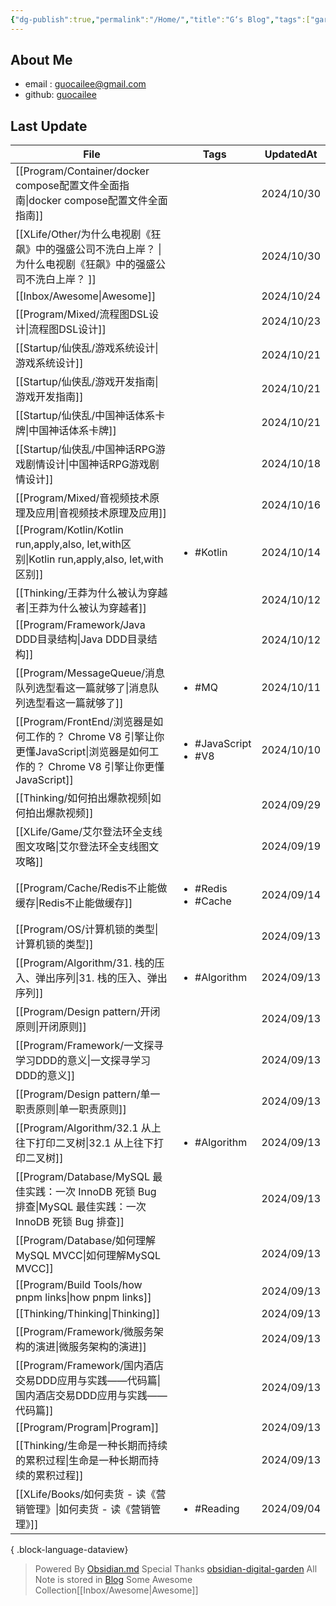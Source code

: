 ```yaml
---
{"dg-publish":true,"permalink":"/Home/","title":"G‘s Blog","tags":["gardenEntry"],"noteIcon":""}
---
```


## About Me
* email : [guocailee@gmail.com](mailto:guocailee@gmail.com)
* github: [guocailee](https://github.com/guocailee)


## Last Update

| File                                                                                                 | Tags                                      | UpdatedAt  |
| ---------------------------------------------------------------------------------------------------- | ----------------------------------------- | ---------- |
| [[Program/Container/docker compose配置文件全面指南\|docker compose配置文件全面指南]]                              | <ul></ul>                                 | 2024/10/30 |
| [[XLife/Other/为什么电视剧《狂飙》中的强盛公司不洗白上岸？ \|为什么电视剧《狂飙》中的强盛公司不洗白上岸？ ]]                                  | <ul></ul>                                 | 2024/10/30 |
| [[Inbox/Awesome\|Awesome]]                                                                        | <ul></ul>                                 | 2024/10/24 |
| [[Program/Mixed/流程图DSL设计\|流程图DSL设计]]                                                              | <ul></ul>                                 | 2024/10/23 |
| [[Startup/仙侠乱/游戏系统设计\|游戏系统设计]]                                                                    | <ul></ul>                                 | 2024/10/21 |
| [[Startup/仙侠乱/游戏开发指南\|游戏开发指南]]                                                                    | <ul></ul>                                 | 2024/10/21 |
| [[Startup/仙侠乱/中国神话体系卡牌\|中国神话体系卡牌]]                                                                | <ul></ul>                                 | 2024/10/21 |
| [[Startup/仙侠乱/中国神话RPG游戏剧情设计\|中国神话RPG游戏剧情设计]]                                                      | <ul></ul>                                 | 2024/10/18 |
| [[Program/Mixed/音视频技术原理及应用\|音视频技术原理及应用]]                                                          | <ul></ul>                                 | 2024/10/16 |
| [[Program/Kotlin/Kotlin run,apply,also, let,with区别\|Kotlin run,apply,also, let,with区别]]           | <ul><li>#Kotlin</li></ul>                 | 2024/10/14 |
| [[Thinking/王莽为什么被认为穿越者\|王莽为什么被认为穿越者]]                                                             | <ul></ul>                                 | 2024/10/12 |
| [[Program/Framework/Java DDD目录结构\|Java DDD目录结构]]                                                  | <ul></ul>                                 | 2024/10/12 |
| [[Program/MessageQueue/消息队列选型看这一篇就够了\|消息队列选型看这一篇就够了]]                                             | <ul><li>#MQ</li></ul>                     | 2024/10/11 |
| [[Program/FrontEnd/浏览器是如何工作的？ Chrome V8 引擎让你更懂JavaScript\|浏览器是如何工作的？ Chrome V8 引擎让你更懂JavaScript]] | <ul><li>#JavaScript</li><li>#V8</li></ul> | 2024/10/10 |
| [[Thinking/如何拍出爆款视频\|如何拍出爆款视频]]                                                                   | <ul></ul>                                 | 2024/09/29 |
| [[XLife/Game/艾尔登法环全支线图文攻略\|艾尔登法环全支线图文攻略]]                                                         | <ul></ul>                                 | 2024/09/19 |
| [[Program/Cache/Redis不止能做缓存\|Redis不止能做缓存]]                                                        | <ul><li>#Redis</li><li>#Cache</li></ul>   | 2024/09/14 |
| [[Program/OS/计算机锁的类型\|计算机锁的类型]]                                                                   | <ul></ul>                                 | 2024/09/13 |
| [[Program/Algorithm/31. 栈的压入、弹出序列\|31. 栈的压入、弹出序列]]                                                | <ul><li>#Algorithm</li></ul>              | 2024/09/13 |
| [[Program/Design pattern/开闭原则\|开闭原则]]                                                             | <ul></ul>                                 | 2024/09/13 |
| [[Program/Framework/一文探寻学习DDD的意义\|一文探寻学习DDD的意义]]                                                  | <ul></ul>                                 | 2024/09/13 |
| [[Program/Design pattern/单一职责原则\|单一职责原则]]                                                         | <ul></ul>                                 | 2024/09/13 |
| [[Program/Algorithm/32.1 从上往下打印二叉树\|32.1 从上往下打印二叉树]]                                              | <ul><li>#Algorithm</li></ul>              | 2024/09/13 |
| [[Program/Database/MySQL 最佳实践：一次 InnoDB 死锁 Bug 排查\|MySQL 最佳实践：一次 InnoDB 死锁 Bug 排查]]               | <ul></ul>                                 | 2024/09/13 |
| [[Program/Database/如何理解MySQL MVCC\|如何理解MySQL MVCC]]                                               | <ul></ul>                                 | 2024/09/13 |
| [[Program/Build Tools/how pnpm links\|how pnpm links]]                                            | <ul></ul>                                 | 2024/09/13 |
| [[Thinking/Thinking\|Thinking]]                                                                   | <ul></ul>                                 | 2024/09/13 |
| [[Program/Framework/微服务架构的演进\|微服务架构的演进]]                                                          | <ul></ul>                                 | 2024/09/13 |
| [[Program/Framework/国内酒店交易DDD应用与实践——代码篇\|国内酒店交易DDD应用与实践——代码篇]]                                    | <ul></ul>                                 | 2024/09/13 |
| [[Program/Program\|Program]]                                                                      | <ul></ul>                                 | 2024/09/13 |
| [[Thinking/生命是一种长期而持续的累积过程\|生命是一种长期而持续的累积过程]]                                                     | <ul></ul>                                 | 2024/09/13 |
| [[XLife/Books/如何卖货 - 读《营销管理》\|如何卖货 - 读《营销管理》]]                                                    | <ul><li>#Reading</li></ul>                | 2024/09/04 |

{ .block-language-dataview}


> Powered By [Obsidian.md](https://obsidian.md/) 
> Special Thanks [obsidian-digital-garden](https://github.com/oleeskild/obsidian-digital-garden)
 >All Note is stored in [Blog](https://github.com/guocailee/blog)
> Some Awesome Collection[[Inbox/Awesome\|Awesome]]